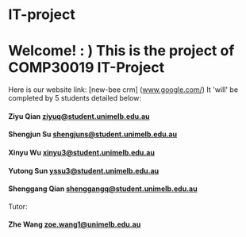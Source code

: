 # IT-project

# Welcome! **: )** This is the project of COMP30019 IT-Project  
Here is our website link: [new-bee crm] (www.google.com/)
It 'will' be completed by 5 students detailed below:  
#### **Ziyu Qian**   ziyuq@student.unimelb.edu.au  
#### **Shengjun Su** shengjuns@student.unimelb.edu.au  
#### **Xinyu Wu** xinyu3@student.unimelb.edu.au  
#### **Yutong Sun**  yssu3@student.unimelb.edu.au  
#### **Shenggang Qian** shenggangq@student.unimelb.edu.au  

Tutor:  
#### **Zhe Wang** zoe.wang1@unimelb.edu.au
